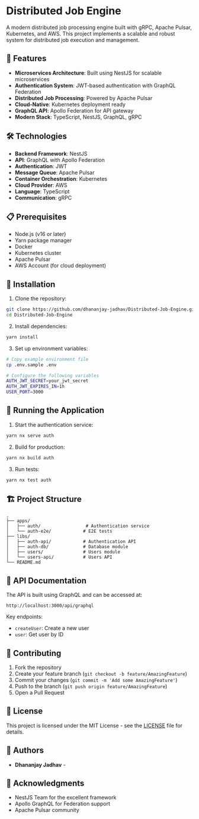 # Distributed Job Engine

A modern distributed job processing engine built with gRPC, Apache Pulsar, Kubernetes, and AWS. This project implements a scalable and robust system for distributed job execution and management.

## 🚀 Features

- **Microservices Architecture**: Built using NestJS for scalable microservices
- **Authentication System**: JWT-based authentication with GraphQL Federation
- **Distributed Job Processing**: Powered by Apache Pulsar
- **Cloud-Native**: Kubernetes deployment ready
- **GraphQL API**: Apollo Federation for API gateway
- **Modern Stack**: TypeScript, NestJS, GraphQL, gRPC

## 🛠️ Technologies

- **Backend Framework**: NestJS
- **API**: GraphQL with Apollo Federation
- **Authentication**: JWT
- **Message Queue**: Apache Pulsar
- **Container Orchestration**: Kubernetes
- **Cloud Provider**: AWS
- **Language**: TypeScript
- **Communication**: gRPC

## 📋 Prerequisites

- Node.js (v16 or later)
- Yarn package manager
- Docker
- Kubernetes cluster
- Apache Pulsar
- AWS Account (for cloud deployment)

## 🔧 Installation

1. Clone the repository:

```bash
git clone https://github.com/dhananjay-jadhav/Distributed-Job-Engine.git
cd Distributed-Job-Engine
```

2. Install dependencies:

```bash
yarn install
```

3. Set up environment variables:

```bash
# Copy example environment file
cp .env.sample .env

# Configure the following variables
AUTH_JWT_SECRET=your_jwt_secret
AUTH_JWT_EXPIRES_IN=1h
USER_PORT=3000
```

## 🚀 Running the Application

1. Start the authentication service:

```bash
yarn nx serve auth
```

2. Build for production:

```bash
yarn nx build auth
```

3. Run tests:

```bash
yarn nx test auth
```

## 🏗️ Project Structure

```
.
├── apps/
│   ├── auth/                 # Authentication service
│   └── auth-e2e/            # E2E tests
├── libs/
│   ├── auth-api/            # Authentication API
│   ├── auth-db/             # Database module
│   ├── users/               # Users module
│   └── users-api/           # Users API
└── README.md
```

## 📖 API Documentation

The API is built using GraphQL and can be accessed at:

```
http://localhost:3000/api/graphql
```

Key endpoints:

- `createUser`: Create a new user
- `user`: Get user by ID

## 🤝 Contributing

1. Fork the repository
2. Create your feature branch (`git checkout -b feature/AmazingFeature`)
3. Commit your changes (`git commit -m 'Add some AmazingFeature'`)
4. Push to the branch (`git push origin feature/AmazingFeature`)
5. Open a Pull Request

## 📄 License

This project is licensed under the MIT License - see the [LICENSE](LICENSE) file for details.

## 👥 Authors

- **Dhananjay Jadhav** -

## 🌟 Acknowledgments

- NestJS Team for the excellent framework
- Apollo GraphQL for Federation support
- Apache Pulsar community
